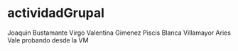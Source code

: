 # actividadGrupal
Joaquin Bustamante Virgo
Valentina Gimenez Piscis
Blanca Villamayor Aries
Vale probando desde la VM

